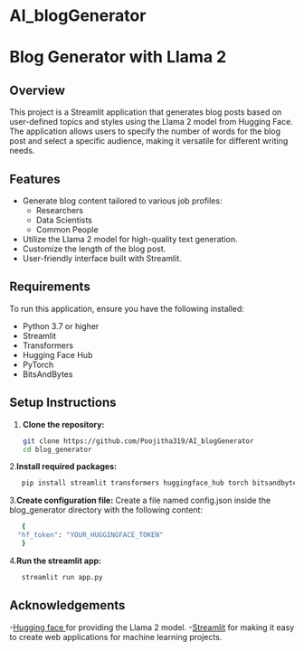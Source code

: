 # AI_blogGenerator
# Blog Generator with Llama 2

## Overview

This project is a Streamlit application that generates blog posts based on user-defined topics and styles using the Llama 2 model from Hugging Face. The application allows users to specify the number of words for the blog post and select a specific audience, making it versatile for different writing needs.

## Features

- Generate blog content tailored to various job profiles:
  - Researchers
  - Data Scientists
  - Common People
- Utilize the Llama 2 model for high-quality text generation.
- Customize the length of the blog post.
- User-friendly interface built with Streamlit.

## Requirements

To run this application, ensure you have the following installed:

- Python 3.7 or higher
- Streamlit
- Transformers
- Hugging Face Hub
- PyTorch
- BitsAndBytes

## Setup Instructions

1. **Clone the repository:**
   ```bash
   git clone https://github.com/Poojitha319/AI_blogGenerator
   cd blog_generator
2.**Install required packages:**
```bash
   pip install streamlit transformers huggingface_hub torch bitsandbytes
```
3.**Create configuration file:**
Create a file named config.json inside the blog_generator directory with the following content:
```bash
   {
  "hf_token": "YOUR_HUGGINGFACE_TOKEN"
   }
```
4.**Run the streamlit app:**
```bash
   streamlit run app.py
```
## Acknowledgements
-[Hugging face ](https://huggingface.co/) for providing the Llama 2 model.
-[Streamlit](https://streamlit.io/) for making it easy to create web applications for machine learning projects.


